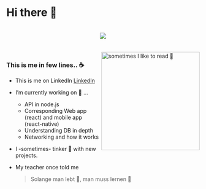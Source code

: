 # Hi there 👋

<br />

<div align="center">
  <picture>
    <source media="(prefers-color-scheme: dark)" srcset="https://streak-stats.demolab.com?user=KhaledElOrbany&theme=dark" />
    <img src="https://streak-stats.demolab.com?user=KhaledElOrbany&theme=default" />
  </picture>
</div>

<br />
<br />

<div align="left">
  <a href="https://app.daily.dev/el3orb">
    <img
      alt="sometimes I like to read 📖"
      width="256"
      align="right"
      src="https://api.daily.dev/devcards/v2/PF04DexiOlArRuC63QQNO.png?r=azu&type=default" width="356" alt="Khaled Wagdy's Dev Card"
    />
  </a>
</div>

<div>
  <h3>This is me in few lines.. ☕</h3>
  
  - This is me on LinkedIn
    <a href="https://www.linkedin.com/in/khaled-elorbany/">
    LinkedIn
    </a>
  
  - I’m currently working on 🔭 ...
    - API in node.js
    - Corresponding Web app (react) and mobile app (react-native)
    - Understanding DB in depth
    - Networking and how it works
  
  * I -sometimes- tinker 🔧 with new projects.
</div>

* My teacher once told me
  > Solange man lebt 🌱, man muss lernen 🙇
